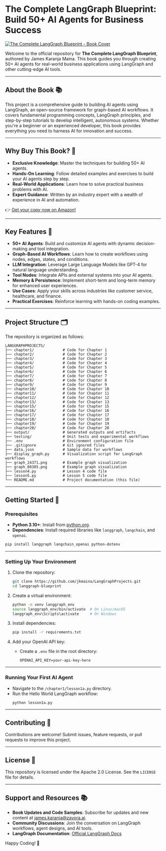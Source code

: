 # The Complete LangGraph Blueprint: Build 50+ AI Agents for Business Success

[![The Complete LangGraph Blueprint - Book Cover](https://m.media-amazon.com/images/I/71yR8ReePcL._SY466_.jpg)](https://www.amazon.com/Complete-LangGraph-Blueprint-Business-Success-ebook/dp/B0DP69QV7K)

Welcome to the official repository for **The Complete LangGraph Blueprint**, authored by James Karanja Maina. This book guides you through creating 50+ AI agents for real-world business applications using LangGraph and other cutting-edge AI tools.

---

## About the Book 📚

This project is a comprehensive guide to building AI agents using LangGraph, an open-source framework for graph-based AI workflows. It covers fundamental programming concepts, LangGraph principles, and step-by-step tutorials to develop intelligent, autonomous systems. Whether you're a beginner or an experienced developer, this book provides everything you need to harness AI for innovation and success.

---

## Why Buy This Book? 🎯

- **Exclusive Knowledge**: Master the techniques for building 50+ AI agents.
- **Hands-On Learning**: Follow detailed examples and exercises to build your AI agents step by step.
- **Real-World Applications**: Learn how to solve practical business problems with AI.
- **Expert Guidance**: Written by an industry expert with a wealth of experience in AI and automation.

👉 [Get your copy now on Amazon!](https://www.amazon.com/Complete-LangGraph-Blueprint-Business-Success-ebook/dp/B0DP69QV7K)

---

## Key Features 🚀

- **50+ AI Agents**: Build and customize AI agents with dynamic decision-making and tool integration.
- **Graph-Based AI Workflows**: Learn how to create workflows using nodes, edges, states, and conditions.
- **LLM Integration**: Leverage Large Language Models like GPT-4 for natural language understanding.
- **Tool Nodes**: Integrate APIs and external systems into your AI agents.
- **Memory & Persistence**: Implement short-term and long-term memory for enhanced user experiences.
- **Use Cases**: Apply your skills across industries like customer service, healthcare, and finance.
- **Practical Exercises**: Reinforce learning with hands-on coding examples.

---

## Project Structure 🗂

The repository is organized as follows:

```
LANGGRAPHPROJECTS/
├── chapter1/             # Code for Chapter 1
├── chapter2/             # Code for Chapter 2
├── chapter3/             # Code for Chapter 3
├── chapter4/             # Code for Chapter 4
├── chapter5/             # Code for Chapter 5
├── chapter6/             # Code for Chapter 6
├── chapter7/             # Code for Chapter 7
├── chapter8/             # Code for Chapter 8
├── chapter9/             # Code for Chapter 9
├── chapter10/            # Code for Chapter 10
├── chapter11/            # Code for Chapter 11
├── chapter12/            # Code for Chapter 12
├── chapter13/            # Code for Chapter 13
├── chapter15/            # Code for Chapter 15
├── chapter16/            # Code for Chapter 16
├── chapter17/            # Code for Chapter 17
├── chapter18/            # Code for Chapter 18
├── chapter19/            # Code for Chapter 19
├── chapter20/            # Code for Chapter 20
├── output/               # Generated outputs and artifacts
├── testing/              # Unit tests and experimental workflows
├── .env                  # Environment configuration file
├── .gitignore            # Git ignored files
├── data.json             # Sample data for workflows
├── display_graph.py      # Visualization script for LangGraph workflows
├── graph_24371.png       # Example graph visualization
├── graph_80385.png       # Example graph visualization
├── lesson4.py            # Lesson 4 code file
├── lesson5.py            # Lesson 5 code file
└── README.md             # Project documentation (this file)
```

---

## Getting Started 🚦

### Prerequisites

- **Python 3.10+**: Install from [python.org](https://www.python.org/downloads/).
- **Dependencies**: Install required libraries like `langgraph`, `langchain`, and `openai`.

```bash
pip install langgraph langchain_openai python-dotenv
```

---

### Setting Up Your Environment

1. Clone the repository:
   ```bash
   git clone https://github.com/jkmaina/LangGraphProjects.git
   cd langgraph-blueprint
   ```

2. Create a virtual environment:
   ```bash
   python -m venv langgraph_env
   source langgraph_env/bin/activate  # On Linux/macOS
   langgraph_env\Scripts\activate     # On Windows
   ```

3. Install dependencies:
   ```bash
   pip install -r requirements.txt
   ```

4. Add your OpenAI API key:
   - Create a `.env` file in the root directory:
     ```
     OPENAI_API_KEY=your-api-key-here
     ```

---

### Running Your First AI Agent

- Navigate to the `/chapter1/lesson1a.py` directory.
- Run the Hello World LangGraph workflow:
   ```bash
   python lesson1a.py
   ```

---

## Contributing 🤝

Contributions are welcome! Submit issues, feature requests, or pull requests to improve this project.

---

## License 📝

This repository is licensed under the Apache 2.0 License. See the `LICENSE` file for details.

---

## Support and Resources 📚

- **Book Updates and Code Samples**: Subscribe for updates and new content at [james.karanja@zavora.ai](mailto:james.karanja@zavora.ai).
- **Community Discussions**: Join the conversation on LangGraph workflows, agent designs, and AI tools.
- **LangGraph Documentation**: [Official LangGraph Docs](https://langgraph.docs.example)

Happy Coding! 🎉